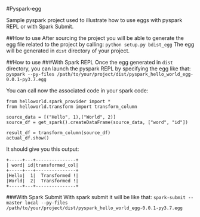 #Pyspark-egg

Sample pyspark project used to illustrate how to use eggs with pyspark REPL or with Spark Submit.

##How to use
After sourcing the project you will be able to generate the egg file related to the project by calling:
`python setup.py bdist_egg`
The egg will be generated in `dist` directory of your project.

##How to use
###With Spark REPL
Once the egg generated in `dist` directory, you can launch the pyspark REPL by specifying the egg like that:
`pyspark --py-files /path/to/your/project/dist/pyspark_hello_world_egg-0.0.1-py3.7.egg`

You can call now the associated code in your spark code:
`````
from helloworld.spark_provider import *
from helloworld.transform import transform_column

source_data = [("Hello", 1),("World", 2)]
source_df = get_spark().createDataFrame(source_data, ["word", "id"])

result_df = transform_column(source_df)
actual_df.show()
`````
It should give you this output:
```
+-----+---+---------------+
| word| id|transformed_col|
+-----+---+---------------+
|Hello|  1|  Transformed !|
|World|  2|  Transformed !|
+-----+---+---------------+
```
###With Spark Submit
With spark submit it will be like that:
`
spark-submit --master local --py-files  /path/to/your/project/dist/pyspark_hello_world_egg-0.0.1-py3.7.egg
`